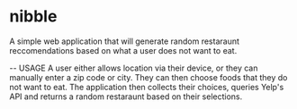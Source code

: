 # nibble
A simple web application that will generate random restaraunt reccomendations based on what a user does not want to eat.

--
USAGE
A user either allows location via their device, or they can manually enter a zip code or city. They can then choose foods
that they do not want to eat. The application then collects their choices, queries Yelp's API and returns a random restaraunt
based on their selections. 
